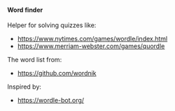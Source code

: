 #### Word finder
Helper for solving quizzes like:
- https://www.nytimes.com/games/wordle/index.html
- https://www.merriam-webster.com/games/quordle

The word list from:
- https://github.com/wordnik

Inspired by:
- https://wordle-bot.org/

